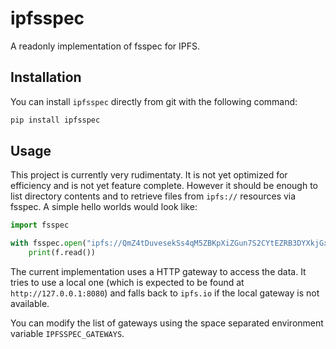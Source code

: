 # ipfsspec

A readonly implementation of fsspec for IPFS.

## Installation

You can install `ipfsspec` directly from git with the following command:
```bash
pip install ipfsspec
```

## Usage

This project is currently very rudimentaty. It is not yet optimized for efficiency and is not yet feature complete. However it should be enough to list directory contents and to retrieve files from `ipfs://` resources via fsspec. A simple hello worlds would look like:

```python
import fsspec

with fsspec.open("ipfs://QmZ4tDuvesekSs4qM5ZBKpXiZGun7S2CYtEZRB3DYXkjGx", "r") as f:
    print(f.read())
```

The current implementation uses a HTTP gateway to access the data. It tries to use a local one (which is expected to be found at `http://127.0.0.1:8080`) and falls back to `ipfs.io` if the local gateway is not available.

You can modify the list of gateways using the space separated environment variable `IPFSSPEC_GATEWAYS`.
